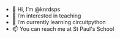 - 👋 Hi, I’m @knrdsps
- 👀 I’m interested in teaching
- 🌱 I’m currently learning circuitpython
- 📫 You can reach me at St Paul's School
